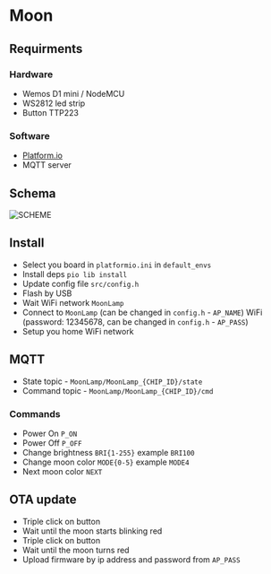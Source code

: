 # Moon

## Requirments

### Hardware
- Wemos D1 mini / NodeMCU
- WS2812 led strip
- Button TTP223

### Software
- [Platform.io](https://platformio.org/)
- MQTT server

## Schema
![SCHEME](https://github.com/mike1pol/moon-esp8266/blob/master/schemes/scheme1.png)

## Install
- Select you board in `platformio.ini` in `default_envs`
- Install deps `pio lib install`
- Update config file `src/config.h`
- Flash by USB
- Wait WiFi network `MoonLamp`
- Connect to `MoonLamp` (can be changed in `config.h` - `AP_NAME`) WiFi (password: 12345678, can be changed in `config.h` - `AP_PASS`)
- Setup you home WiFi network

## MQTT
- State topic - `MoonLamp/MoonLamp_{CHIP_ID}/state`
- Command topic - `MoonLamp/MoonLamp_{CHIP_ID}/cmd`

### Commands
- Power On `P_ON`
- Power Off `P_OFF`
- Change brightness `BRI{1-255}` example `BRI100`
- Change moon color `MODE{0-5}` example `MODE4`
- Next moon color `NEXT`

## OTA update
- Triple click on button
- Wait until the moon starts blinking red
- Triple click on button
- Wait until the moon turns red
- Upload firmware by ip address and password from `AP_PASS`